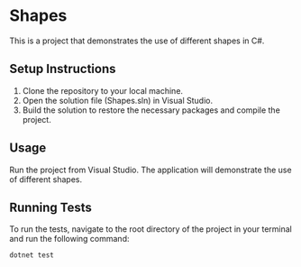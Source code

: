 # Shapes

This is a project that demonstrates the use of different shapes in C#.

## Setup Instructions

1. Clone the repository to your local machine.
2. Open the solution file (Shapes.sln) in Visual Studio.
3. Build the solution to restore the necessary packages and compile the project.

## Usage

Run the project from Visual Studio. The application will demonstrate the use of different shapes.

## Running Tests

To run the tests, navigate to the root directory of the project in your terminal and run the following command:

```shell
dotnet test
```
